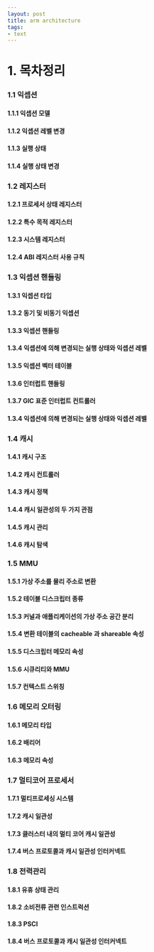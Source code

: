 ```yaml
---
layout: post
title: arm architecture
tags: 
- text
---
```




# 1. 목차정리



### 1.1 익셉션

#### 1.1.1 익셉션 모델

#### 1.1.2 익셉션 레벨 변경

#### 1.1.3 실행 상태

#### 1.1.4 실행 상태 변경

#### 

### 1.2 레지스터

#### 1.2.1 프로세서 상태 레지스터

#### 1.2.2 특수 목적 레지스터

#### 1.2.3 시스템 레지스터

#### 1.2.4 ABI 레지스터 사용 규칙



### 1.3 익셉션 핸들링

#### 1.3.1 익셉션 타입

#### 1.3.2 동기 및 비동기 익셉션

#### 1.3.3 익셉션 핸들링

#### 1.3.4 익셉션에 의해 변경되는 실행 상태와 익셉션 레벨

#### 1.3.5 익셉션 벡터 테이블

#### 1.3.6 인터럽트 핸들링

#### 1.3.7 GIC 표준 인터럽트 컨트롤러

#### 1.3.4 익셉션에 의해 변경되는 실행 상태와 익셉션 레벨



### 1.4 캐시

#### 1.4.1 캐시 구조

#### 1.4.2 캐시 컨트롤러

#### 1.4.3 캐시 정책

#### 1.4.4 캐시 일관성의 두 가지 관점

#### 1.4.5 캐시 관리

#### 1.4.6 캐시 탐색



### 1.5 MMU

#### 1.5.1 가상 주소를 물리 주소로 변환

#### 1.5.2 테이블 디스크립터 종류

#### 1.5.3 커널과 애플리케이션의 가상 주소 공간 분리

#### 1.5.4 변환 테이블의 cacheable 과 shareable 속성

#### 1.5.5 디스크립터 메모리 속성

#### 1.5.6 시큐리티와 MMU

#### 1.5.7 컨텍스트 스위칭

#### 

### 1.6 메모리 오터링

#### 1.6.1 메모리 타입

#### 1.6.2 배리어

#### 1.6.3 메모리 속성



### 1.7 멀티코어 프로세서

#### 1.7.1 멀티프로세싱 시스템

#### 1.7.2 캐시 일관성

#### 1.7.3 클러스터 내의 멀티 코어 캐시 일관성

#### 1.7.4 버스 프로토콜과 캐시 일관성 인터커넥트



### 1.8 전력관리

#### 1.8.1 유휴 상태 관리

#### 1.8.2 소비전류 관련 인스트럭션

#### 1.8.3 PSCI

#### 1.8.4 버스 프로토콜과 캐시 일관성 인터커넥트

